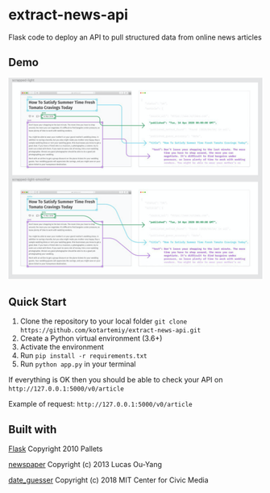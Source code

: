 # extract-news-api
Flask code to deploy an API to pull structured data from online news articles

## Demo
![](extract_image.png)


## Quick Start
1. Clone the repository to your local folder 
`git clone https://github.com/kotartemiy/extract-news-api.git`
2. Create a Python virtual environment (3.6+)
3. Activate the environment
4. Run `pip install -r requirements.txt`
5. Run `python app.py` in your terminal 

If everything is OK then you should be able to check your API on `http://127.0.0.1:5000/v0/article`

Example of request: `http://127.0.0.1:5000/v0/article`



## Built with
[Flask](https://github.com/pallets/flask) Copyright 2010 Pallets

[newspaper](https://github.com/codelucas/newspaper) Copyright (c) 2013 Lucas Ou-Yang

[date_guesser](https://github.com/mitmedialab/date_guesser) Copyright (c) 2018 MIT Center for Civic Media

